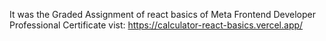 It was the Graded Assignment of react basics of Meta Frontend Developer Professional Certificate
vist: https://calculator-react-basics.vercel.app/